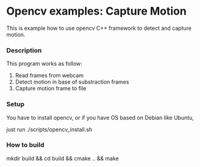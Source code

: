 # Opencv examples: Capture Motion

This is example how to use opencv C++ framework to detect and capture motion.

### Description
This program works as follow:
1. Read frames from webcam
2. Detect motion in base of substraction frames
3. Capture motion frame to file

### Setup

You have to install opencv, or if you have OS based on Debian like Ubuntu,

just run ./scripts/opencv_install.sh

### How to build
mkdir build && cd build && cmake \.\. && make
